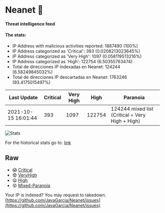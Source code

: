 # Neanet :hocho:
#### Threat intelligence feed
#### The stats:

- IP Address with malicious activities reported: 1887490 (100%)
- IP Address categorized as 'Critical':  393 (0.0208213023645%)
- IP Address categorized as 'Very High':  1097 (0.058119513216%)
- IP Address categorized as 'High':  122754 (6.50355763474)
- Total de direcciones IP indexadas en Neanet:  124244 (6.58249845032%)
- Total de direcciones IP descartadas en Neanet:  1763246 (93.4175015497%)

| Last Update | Critical | Very High | High | Paranoia |
| --- | --- | --- | --- | --- |
| 2021-10-15 16:01:44 | 393 | 1097 | 122754 | 124244 mixed list (Critical + Very High + High)|

![Stats](https://docs.google.com/spreadsheets/d/e/2PACX-1vSnaNMIXVabIpDJjufMlzH7poXnshF3mgd8Is1g9ytUEzVsP5my4Trn8f-xkoLLQ38xpL3HtmUexLo6/pubchart?oid=501124687&format=image)

For the historical stats go to: [link](/stats.csv)
## Raw
- :scream: [Critical](https://raw.githubusercontent.com/JavaGarcia/Neanet/master/blacklists/neanet_critical.txt)
- :fearful: [VeryHigh](https://raw.githubusercontent.com/JavaGarcia/Neanet/master/blacklists/neanet_veryHigh.txtt)
- :frowning: [High](https://raw.githubusercontent.com/JavaGarcia/Neanet/master/blacklists/neanet_high.txt)
- :dizzy_face: [Mixed-Paranoia](https://raw.githubusercontent.com/JavaGarcia/Neanet/master/blacklists/neanet_all.txt)


Your IP is indexed? You may request to takedown. [https://github.com/JavaGarcia/Neanet/issues](https://github.com/JavaGarcia/Neanet/issues)







































































































































































































































































































































































































































































































































































































































































































































































































































































































































































































































































































































































































































































































































































































































































































































































































































































































































































































































































































































































































































































































































































































































































































































































































































































































































































































































































































































































































































































































































































































































































































































































































































































































































































































































































































































































































































































































































































































































































































































































































































































































































































































































































































































































































































































































































































































































































































































































































































































































































































































































































































































































































































































































































































































































































































































































































































































































































































































































































































































































































































































































































































































































































































































































































































































































































































































































































































































































































































































































































































































































































































































































































































































































































































































































































































































































































































































































































































































































































































































































































































































































































































































































































































































































































































































































































































































































































































































































































































































































































































































































































































































































































































































































































































































































































































































































































































































































